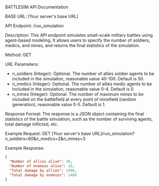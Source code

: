 BATTLESIM API Documentation

BASE URL: [Your server's base URL]

API Endpoint: /run_simulation

Description:
This API endpoint simulates small-scale military battles using agent-based modeling. It allows users to specify the number of soldiers, medics, and mines, and returns the final statistics of the simulation.

Method: GET

URL Parameters:
- n_soldiers (Integer): Optional. The number of allies soldier agents to be included in the simulation, reasonable value 40-100. Default is 50.
- n_medics (Integer): Optional. The number of allies medic agents to be included in the simulation, reasonable value 0-4. Default is 0.
- n_mines (Integer): Optional. The number of maximum mines to be included on the battlefield at every point of minefield (random generation), reasonable value 0-5. Default is 1.

Response Format:
The response is a JSON object containing the final statistics of the battle simulation, such as the number of surviving agents, total damage inflicted, etc.

Example Request:
GET [Your server's base URL]/run_simulation?n_soldiers=60&n_medics=2&n_mines=3

Example Response:
```json
{
  "Number of allies alive": 30,
  "Number of enemies alive": 28,
  "Total damage by allies": 1500,
  "Total damage by enemies": 1400
}
